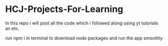 # HCJ-Projects-For-Learning

In this repo i will post all the code which i followed along using yt tutorials an etc.


run npm i in terminal to download node packages and run the app smoothly 
